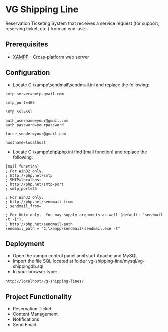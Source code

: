 # VG Shipping Line
Reservation Ticketing System that receives a service request (for support, reserving
ticket, etc.) from an end-user.

## Prerequisites
* [XAMPP](https://www.apachefriends.org/index.html) - Cross-platform web server

## Configuration
* Locate C:\xampp\sendmail\sendmail.ini and replace the following:
```
smtp_server=smtp.gmail.com

smtp_port=465

smtp_ssl=ssl

auth_username=your@gmail.com
auth_password=yourpassword

force_sender=your@gmail.com

hostname=localhost
```
* Locate C:\xampp\php\php.ini find [mail function] and replace the following:
```
[mail function]
; For Win32 only.
; http://php.net/smtp
; SMTP=localhost
; http://php.net/smtp-port
; smtp_port=25

; For Win32 only.
; http://php.net/sendmail-from
; sendmail_from= 

; For Unix only.  You may supply arguments as well (default: "sendmail -t -i").
; http://php.net/sendmail-path
sendmail_path = "C:\xampp\sendmail\sendmail.exe -t"
```
## Deployment
* Open the xampp control panel and start Apache and MySQL
* Import the file SQL located at folder vg-shipping-line/mysql/vg-shippingdb.sql
* In your browser type:
```
http://localhost/vg-shipping-lines/
```
## Project Functionality
* Reservation Ticket 
* Content Management
* Notifications
* Send Email 



